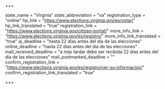 +++

state_name = "Virginia"
state_abbreviation = "va"
registration_type = "online"
hp_link = "https://www.elections.virginia.gov/es/votar/"
hp_link_translated = "true"
registration_link = "https://www.elections.virginia.gov/citizen-portal/"
more_info_link = "https://www.elections.virginia.gov/es/registro/"
more_info_link_translated = "true"
ip_deadline = "hasta 22 días antes del día de las elecciones"
online_deadline = "hasta 22 días antes del día de las elecciones"
mail_received_deadline = "a más tardar debe ser recibida 22 días antes del día de las elecciones"
mail_postmarked_deadline = ""
confirm_registration_link = "https://www.elections.virginia.gov/es/registro/ver-su-informacion/"
confirm_registration_link_translated = "true"

+++